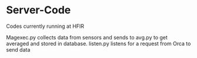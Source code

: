 # Server-Code
Codes currently running at HFIR

Magexec.py collects data from sensors and sends to avg.py to get averaged and stored in database.
listen.py listens for a request from Orca to send data
